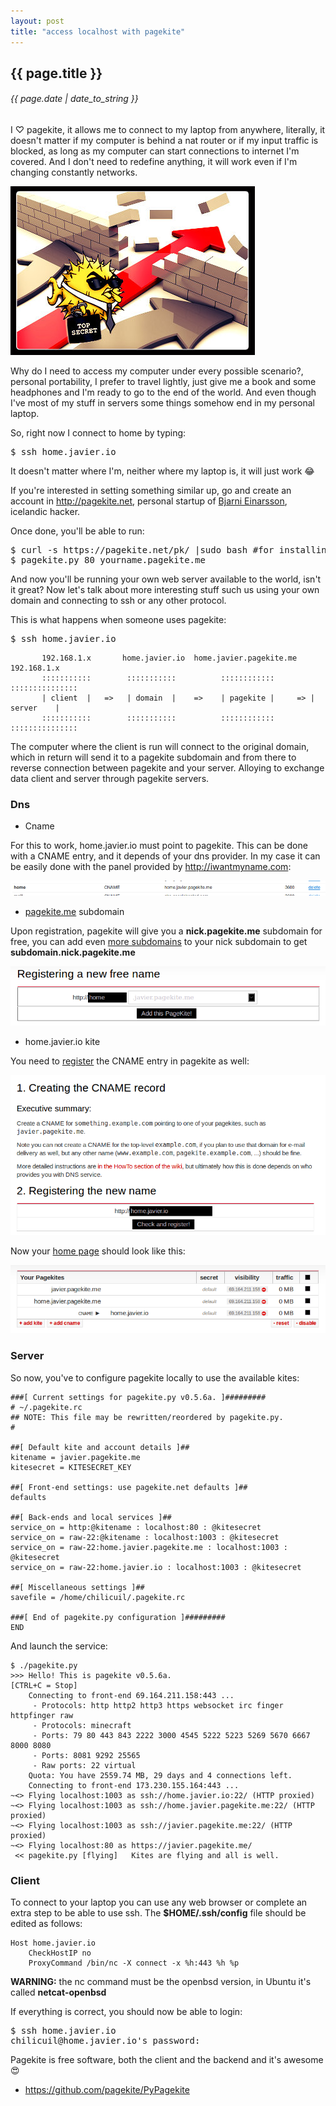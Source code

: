 ```yaml
---
layout: post
title: "access localhost with pagekite"
---
```


## {{ page.title }}

###### {{ page.date | date_to_string }}

I &#x2661; pagekite, it allows me to connect to my laptop from anywhere, literally, it doesn't matter if my computer is behind a nat router or if my input traffic is blocked, as long as my computer can start connections to internet I'm covered. And I don't need to redefine anything, it will work even if I'm changing constantly networks.

**[![](/assets/img/68.jpg)](/assets/img/68.jpg)**

Why do I need to access my computer under every possible scenario?, personal portability, I prefer to travel lightly, just give me a book and some headphones and I'm ready to go to the end of the world. And even though I've most of my stuff in servers some things somehow end in my personal laptop.

So, right now I connect to home by typing:

<pre class="sh_sh">
$ ssh home.javier.io
</pre>

It doesn't matter where I'm, neither where my laptop is, it will just work &#128514;

If you're interested in setting something similar up, go and create an account in <http://pagekite.net>, personal startup of [Bjarni Einarsson](http://bre.klaki.net/), icelandic hacker.

Once done, you'll be able to run:

<pre class="sh_sh">
$ curl -s https://pagekite.net/pk/ |sudo bash #for installing pagekite in 1 line
$ pagekite.py 80 yourname.pagekite.me
</pre>

And now you'll be running your own web server available to the world, isn't it great? Now let's talk about more interesting stuff such us using your own domain and connecting to ssh or any other protocol.

This is what happens when someone uses pagekite:

<pre class="sh_sh">
$ ssh home.javier.io
</pre>

           192.168.1.x       home.javier.io  home.javier.pagekite.me   192.168.1.x
           :::::::::::        :::::::::::          ::::::::::::        :::::::::::::::
           | client  |   =>   | domain  |    =>    | pagekite |     => |   server    |
           :::::::::::        :::::::::::          ::::::::::::        :::::::::::::::


The computer where the client is run will connect to the original domain, which in return will send it to a pagekite subdomain and from there to reverse connection between pagekite and your server. Alloying to exchange data client and server through pagekite servers.

### Dns

- Cname

For this to work, home.javier.io must point to pagekite. This can be done with a CNAME entry, and it depends of your dns provider. In my case it can be easily done with the panel provided by <http://iwantmyname.com>:

**[![](/assets/img/69.png)](/assets/img/69.png)**

- [pagekite.me](http://pagekite.net) subdomain

Upon registration, pagekite will give you a **nick.pagekite.me** subdomain for free, you can add even [more subdomains](https://pagekite.net/signup/?more=free) to your nick subdomain to get **subdomain.nick.pagekite.me**

**[![](/assets/img/70.png)](/assets/img/70.png)**

- home.javier.io kite

You need to [register](https://pagekite.net/signup/?more=cname#cnameForm) the CNAME entry in pagekite as well:

**[![](/assets/img/71.png)](/assets/img/71.png)**

Now your [home page](https://pagekite.net/home/) should look like this:

**[![](/assets/img/72.png)](/assets/img/72.png)**

### Server

So now, you've to configure pagekite locally to use the available kites:

    ###[ Current settings for pagekite.py v0.5.6a. ]#########
    # ~/.pagekite.rc
    ## NOTE: This file may be rewritten/reordered by pagekite.py.
    #
     
    ##[ Default kite and account details ]##
    kitename = javier.pagekite.me
    kitesecret = KITESECRET_KEY
     
    ##[ Front-end settings: use pagekite.net defaults ]##
    defaults
     
    ##[ Back-ends and local services ]##
    service_on = http:@kitename : localhost:80 : @kitesecret
    service_on = raw-22:@kitename : localhost:1003 : @kitesecret
    service_on = raw-22:home.javier.pagekite.me : localhost:1003 : @kitesecret
    service_on = raw-22:home.javier.io : localhost:1003 : @kitesecret
     
    ##[ Miscellaneous settings ]##
    savefile = /home/chilicuil/.pagekite.rc
     
    ###[ End of pagekite.py configuration ]#########
    END

And launch the service:

    $ ./pagekite.py
    >>> Hello! This is pagekite v0.5.6a.                            [CTRL+C = Stop]
        Connecting to front-end 69.164.211.158:443 ...                             
         - Protocols: http http2 http3 https websocket irc finger httpfinger raw   
         - Protocols: minecraft                                                    
         - Ports: 79 80 443 843 2222 3000 4545 5222 5223 5269 5670 6667 8000 8080  
         - Ports: 8081 9292 25565                                                  
         - Raw ports: 22 virtual                                                   
        Quota: You have 2559.74 MB, 29 days and 4 connections left.                
        Connecting to front-end 173.230.155.164:443 ...                            
    ~<> Flying localhost:1003 as ssh://home.javier.io:22/ (HTTP proxied)           
    ~<> Flying localhost:1003 as ssh://home.javier.pagekite.me:22/ (HTTP proxied)  
    ~<> Flying localhost:1003 as ssh://javier.pagekite.me:22/ (HTTP proxied)       
    ~<> Flying localhost:80 as https://javier.pagekite.me/                         
     << pagekite.py [flying]   Kites are flying and all is well.

### Client

To connect to your laptop you can use any web browser or complete an extra step to be able to use ssh. The **$HOME/.ssh/config** file should be edited as follows:

    Host home.javier.io
        CheckHostIP no
        ProxyCommand /bin/nc -X connect -x %h:443 %h %p

**WARNING:** the nc command must be the openbsd version, in Ubuntu it's called **netcat-openbsd**

If everything is correct, you should now be able to login:

<pre class="sh_sh">
$ ssh home.javier.io
chilicuil@home.javier.io's password: 
</pre>

Pagekite is free software, both the client and the backend and it's awesome &#128525;

- https://github.com/pagekite/PyPagekite
